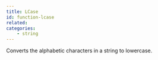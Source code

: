 ```yaml
---
title: LCase
id: function-lcase
related:
categories:
    - string
---
```


Converts the alphabetic characters in a string to lowercase.